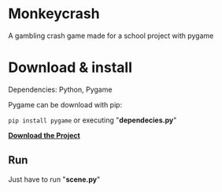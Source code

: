# Monkeycrash
A gambling crash game made for a school project with pygame

# Download & install
Dependencies: Python, Pygame

Pygame can be download with pip:

`pip install pygame`
or executing "**dependecies.py**"

**[Download the Project][1]**

## Run
Just have to run "**scene.py**"

[1]: https://github.com/Apologieze/Monkeycrash/archive/refs/heads/main.zip "Download the project"
